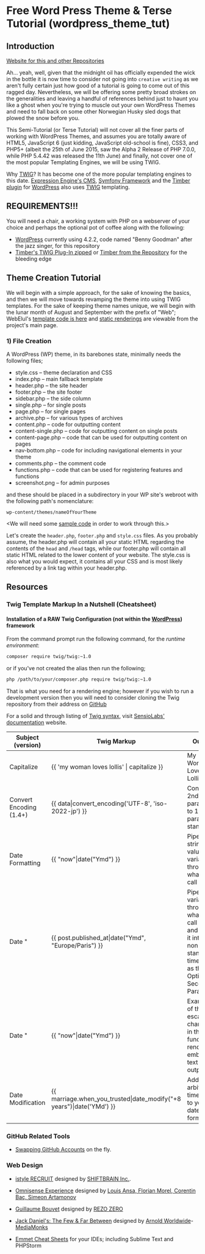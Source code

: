 # Free Word Press Theme & Terse Tutorial (wordpress_theme_tut)

## Introduction
[Website for this and other Repositories](http://kedweber.github.io)

Ah... yeah, well, given that the midnight oil has officially expended the wick in the bottle 
it is now time to consider not going into `creative writing` as we aren't fully certain just how good 
of a tutorial is going to come out of this ragged day. Nevertheless, we will be offering some pretty 
broad strokes on the generalities and leaving a handful of references behind just to haunt you like a 
ghost when you're trying to muscle out your own WordPress Themes and need to fall back on some other 
Norwegian Husky sled dogs that plowed the snow before you.

This Semi-Tutorial \(or Terse Tutorial\) will not cover all the finer parts of working with WordPress 
Themes, and assumes you are totally aware of HTML5, JavaScript 6 \(just kidding, JavaScript old-school is fine\), 
CSS3, and PHP5+ \(albeit the 25th of June 2015, saw the Alpha 2 Release of PHP 7.0.0, while PHP 5.4.42 was released the 11th June\) 
and finally, not cover one of the most popular Templating Engines, we will be using TWIG.

Why [TWIG](http://twig.sensiolabs.org/)? It has become one of the more popular templating engines to this date. 
[Expression Engine's CMS](https://ellislab.com/expressionengine), [Symfony Framework](https://github.com/symfony/symfony) 
and the [Timber plugin](http://upstatement.com/timber/) for [WordPress](http://wordpress.org) also 
uses [TWIG](http://twig.sensiolabs.org/) templating.

## REQUIREMENTS!!!

You will need a chair, a working system with PHP on a webserver of your choice and perhaps the optional pot of 
coffee along with the following:

* [WordPress](https://wordpress.org/download/) currently using 4.2.2, code named "Benny Goodman" after the jazz
 singer, for this repository
* [Timber's TWIG Plug-In zipped](http://wordpress.org/plugins/timber-library/) 
or [Timber from the Repository](https://github.com/jarednova/timber) for the bleeding edge

## Theme Creation Tutorial

We will begin with a simple approach, for the sake of knowing the basics, and then we will move towards revamping the 
theme into using TWIG templates. For the sake of keeping theme names unique, we will begin with the lunar month of 
August and September with the prefix of "Web"; WebElul's [template code is here](wp-content/themes/webelul) and 
[static renderings](http://kedweber.github.io/wordpress_theme_tut) are viewable from the project's main page.

### 1) File Creation

A WordPress \(WP\) theme, in its barebones state, minimally needs the following files;

  * style.css – theme declaration and CSS
  * index.php – main fallback template
  * header.php – the site header
  * footer.php – the site footer
  * sidebar.php – the side column
  * single.php – for single posts
  * page.php – for single pages
  * archive.php – for various types of archives
  * content.php – code for outputting content
  * content-single.php – code for outputting content on single posts
  * content-page.php – code that can be used for outputting content on pages
  * nav-bottom.php – code for including navigational elements in your theme
  * comments.php – the comment code
  * functions.php – code that can be used for registering features and functions
  * screenshot.png – for admin purposes 

and these should be placed in a subdirectory in your WP site's webroot with the following path's nomenclature:

```
wp-content/themes/nameOfYourTheme
```

<We will need some [sample code](http://filesilo.co.uk/webdesigner) in order to work through this.>

Let's create the `header.php`, `footer.php` and `style.css` files. As you probably assume, the header.php will contain all 
 your static HTML regarding the contents of the `head` and `/head` tags, while our footer.php will contain all static HTML 
 related to the lower content of your website. The style.css is also what you would expect, it contains all your CSS and is 
 most likely referenced by a link tag within your header.php.


## Resources

### Twig Template Markup In a Nutshell \(Cheatsheet\)

#### Installation of a RAW Twig Configuration \(not within the [WordPress](http://wordpress.org)\) framework

From the command prompt run the following command, for the *runtime environment*:

```bash
composer require twig/twig:~1.0
```

or if you've not created the alias then run the following; 

```bash
php /path/to/your/composer.php require twig/twig:~1.0
```

That is what you need for a rendering engine; however if you wish to run a development version then you will need to 
consider cloning the Twig repository from their address on [GitHub](http )


For a solid and through listing of [Twig syntax](http://twig.sensiolabs.org/documentation), visit [SensioLabs' documentation](http://twig.sensiolabs.org/documentation) website. 

| Subject \(version\) | Twig Markup | Output |
| ------------------- | ----------- | ------ |
| Capitalize | {{ 'my woman loves lollis' \| capitalize }} | My Woman Loves Lollis |
| Convert Encoding \(1.4+\)| {{ data\|convert_encoding\('UTF-8', 'iso-2022-jp') }} | Convert 2nd parameter to 1st parameter standard. |
| Date Formatting | {{ "now"\|date("Ymd") }} | Pipe a string value, or variable through what they call a filter. |
| Date " | {{ post.published_at\|date("Ymd", "Europe/Paris") }} | Pipe a variable through what they call a filter and force it into a non-standard timezone as the Optional Second Parameter. |
| Date " | {{ "now"\|date("Ymd") }} | Example of the `\\` escape character in the date function to render embedded text in the output. |
| Date Modification | {{ marriage.when_you_trusted\|date_modify("+8 years")\|date('YMd') }} | Add arbitrary time spans to your date formation. |



###  GitHub Related Tools

* [Swapping GitHub Accounts](http://arnaudrinquin.github.io/worflow/2014/03/11/fast-github-account-switch/) 
on the fly.

### Web Design

* [istyle RECRUIT](recruit.istyle.co.jp) designed by [SHIFTBRAIN Inc.](http://shiftbrain.co.jp).
* [Omnisense Experience](http://experience.omnisense.net) designed by [Louis Ansa, Florian Morel, Corentin Bac, Simeon Artamonov](http://www.lousiansa.com)
* [Guillaume Bouvet](http://guillaumebouvet.net) designed by [REZO ZERO](http://www.rezo-zero.com)
* [Jack Daniel's: The Few & Far Between](http://barstories.jackdaniels.com) designed by [Arnold Worldwide](http://arn.com)-[MediaMonks](http://mediamonks.com)
 
* [Emmet Cheat Sheets](http://docs.emmet.io/cheat-sheet/) for your IDEs; including Sublime Text and PHPStorm
 
 
